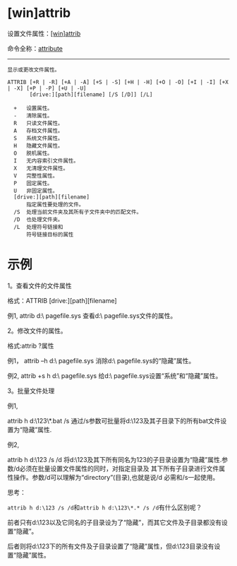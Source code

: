 # \[win]attrib

设置文件属性：[\[win\]attrib](\[win]attrib_eBAHQJZnqvACbqPAYc1i4i.md "\[win]attrib")

命令全称：[attribute](attribute_idsnk6wkJeVdNsdCfga8Mi.md "attribute")

***

```纯文本
显示或更改文件属性。

ATTRIB [+R | -R] [+A | -A] [+S | -S] [+H | -H] [+O | -O] [+I | -I] [+X | -X] [+P | -P] [+U | -U]
       [drive:][path][filename] [/S [/D]] [/L]

  +   设置属性。
  -   清除属性。
  R   只读文件属性。
  A   存档文件属性。
  S   系统文件属性。
  H   隐藏文件属性。
  O   脱机属性。
  I   无内容索引文件属性。
  X   无清理文件属性。
  V   完整性属性。
  P   固定属性。
  U   非固定属性。
  [drive:][path][filename]
      指定属性要处理的文件。
  /S  处理当前文件夹及其所有子文件夹中的匹配文件。
  /D  也处理文件夹。
  /L  处理符号链接和
      符号链接目标的属性
```

# 示例

1。查看文件的文件属性 &#x20;


格式：ATTRIB \[drive:]\[path]\[filename]

例1, &#x20;
attrib d:\ pagefile.sys &#x20;
查看d:\ pagefile.sys文件的属性。

2。修改文件的属性。 &#x20;


格式:attrib ?属性

例1， &#x20;
attrib –h d:\ pagefile.sys &#x20;
消除d:\ pagefile.sys的“隐藏”属性。

例2, &#x20;
attrib +s h d:\ pagefile.sys &#x20;
给d:\ pagefile.sys设置“系统”和“隐藏”属性。

3。批量文件处理

例1, &#x20;


attrib h d:\123\\\*.bat /s &#x20;
通过/s参数可批量将d:\123及其子目录下的所有bat文件设置为“隐藏”属性.

例2, &#x20;


attrib h d:\123 /s /d &#x20;
将d:\123及其下所有同名为123的子目录设置为“隐藏”属性.参数/d必须在批量设置文件属性的同时，对指定目录及 &#x20;
其下所有子目录进行文件属性操作。参数/d可以理解为“directory”(目录),也就是说/d 必需和/s一起使用。

思考：

`attrib h d:\123 /s /d`和`attrib h d:\123\*.* /s /d`有什么区别呢？ &#x20;


前者只有d:\123以及它同名的子目录设为了“隐藏”，而其它文件及子目录都没有设置“隐藏”。 &#x20;


后者则将d:\123下的所有文件及子目录设置了“隐藏”属性，但d:\123目录没有设置“隐藏”属性。

